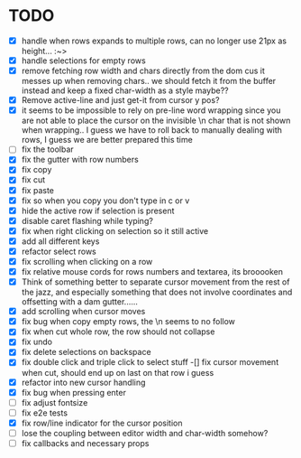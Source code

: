 # TODO
-[X]  handle when rows expands to multiple rows, can no longer use 21px as height... :~>
-[X]  handle selections for empty rows
-[X]  remove fetching row width and chars directly from the dom cus it messes up when removing chars.. we should fetch it from the buffer instead and keep a fixed char-width as a style maybe??
-[X]   Remove active-line and just get-it from cursor y pos?
-[X]   it seems to be impossible to rely on pre-line word wrapping since you are not able to place the cursor on the invisible \n char that is not shown when wrapping.. I guess we have to roll back to manually dealing with rows, I guess we are better prepared this time
-[ ] fix the toolbar
-[X] fix the gutter with row numbers
-[X] fix copy
-[X] fix cut
-[X] fix paste
-[X] fix so when you copy you don't type in c or v
-[X] hide the active row if selection is present
-[X] disable caret flashing while typing?
-[X] fix when right clicking on selection so it still active
-[X] add all different keys
-[X] refactor select rows
-[X] fix scrolling when clicking on a row
-[X] fix relative mouse cords for rows numbers and textarea, its brooooken
-[X] Think of something better to separate cursor movement from the rest of the jazz, and especially something that does not involve coordinates and offsetting with a dam gutter......
-[X] add scrolling when cursor moves
-[X] fix bug when copy empty rows, the \n seems to no follow
-[X] fix when cut whole row, the row should not collapse
-[X] fix undo
-[X] fix delete selections on backspace
-[X] fix double click and triple click to select stuff
-[] fix cursor movement when cut, should end up on last on that row i guess
-[X] refactor into new cursor handling
-[X] fix bug when pressing enter
-[ ] fix adjust fontsize
-[ ] fix e2e tests
-[X] fix row/line indicator for the cursor position
-[ ] lose the coupling between editor width and char-width somehow?
-[ ] fix callbacks and necessary props
